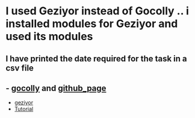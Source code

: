# I used Geziyor instead of Gocolly .. i installed modules for Geziyor and used its modules
 ## I have printed the date required for the task in a csv file

## - [gocolly](http://go-colly.org/) and [github_page](https://github.com/gocolly/colly)
- [geziyor](https://github.com/geziyor/geziyor)
- [Tutorial](https://www.youtube.com/playlist?list=PLsyeobzWxl7pJ9Gy1iHRKjUTE5xPhJ18b) 
